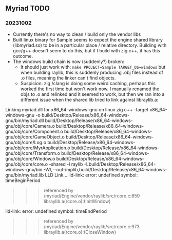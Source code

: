 ## Myriad TODO ##

### 20231002 ###
- Currently there's no way to clean / build only the vendor libs
- Built linux binary for Sample seems to expect the engine shared library (libmyriad.so) to be in a particular place / relative directory. Building with gcc/g++ doesn't seem to do this, but if I build with zig c++, it has this outcome.
- The windows build chain is now (suddenly?) broken:
  - It should just work with: `make PROJECT=Sample TARGET_OS=windows` but when building raylib, this is suddenly producing .obj files instead of .o files, meaning the linker can't find objects.
  - Suspicion: zig /clang is doing some weird caching, perhaps this worked the first time but won't work now. I manually renamed the objs to .o and relinked and it seemed to work, but then we ran into a different issue when the shared lib tried to link against libraylib.a:

Linking myriad.dll for x86_64-windows-gnu on linux
zig c++ -target x86_64-windows-gnu -o build/Desktop/Release/x86_64-windows-gnu/bin/myriad.dll  build/Desktop/Release/x86_64-windows-gnu/obj/core/Camera.o  build/Desktop/Release/x86_64-windows-gnu/obj/core/Component.o  build/Desktop/Release/x86_64-windows-gnu/obj/core/GameObject.o  build/Desktop/Release/x86_64-windows-gnu/obj/core/Log.o  build/Desktop/Release/x86_64-windows-gnu/obj/core/MyrApplication.o  build/Desktop/Release/x86_64-windows-gnu/obj/core/Transform.o  build/Desktop/Release/x86_64-windows-gnu/obj/core/Window.o  build/Desktop/Release/x86_64-windows-gnu/obj/core/core.o -shared -l raylib -Lbuild/Desktop/Release/x86_64-windows-gnu/bin -Wl,--out-implib,build/Desktop/Release/x86_64-windows-gnu/bin/myriad.lib 
LLD Link... lld-link: error: undefined symbol: timeBeginPeriod
>>> referenced by /myriad/Engine/vendor/raylib/src/rcore.c:859
>>>               libraylib.a(rcore.o):(InitWindow)

lld-link: error: undefined symbol: timeEndPeriod
>>> referenced by /myriad/Engine/vendor/raylib/src/rcore.c:973
>>>               libraylib.a(rcore.o):(CloseWindow)

